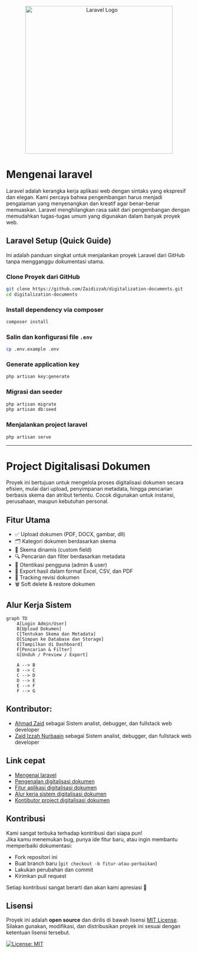 <p align="center"><a href="https://laravel.com" target="_blank"><img src="https://raw.githubusercontent.com/laravel/art/master/logo-lockup/5%20SVG/2%20CMYK/1%20Full%20Color/laravel-logolockup-cmyk-red.svg" width="400" alt="Laravel Logo"></a></p>

# Mengenai laravel

Laravel adalah kerangka kerja aplikasi web dengan sintaks yang ekspresif dan elegan. Kami percaya bahwa pengembangan harus menjadi pengalaman yang menyenangkan dan kreatif agar benar-benar memuaskan. Laravel menghilangkan rasa sakit dari pengembangan dengan memudahkan tugas-tugas umum yang digunakan dalam banyak proyek web.

## Laravel Setup (Quick Guide)

Ini adalah panduan singkat untuk menjalankan proyek Laravel dari GitHub tanpa mengganggu dokumentasi utama.

### Clone Proyek dari GitHub

```bash
git clone https://github.com/Zaidizzah/digitalization-documents.git
cd digitalization-documents
```

### Install dependency via composer

```bash
composer install
```

### Salin dan konfigurasi file `.env`

```bash
cp .env.example .env
```

### Generate application key

```bash
php artisan key:generate
```

### Migrasi dan seeder

```bash
php artisan migrate
php artisan db:seed
```

### Menjalankan project laravel

```bash
php artisan serve
```

---

# Project Digitalisasi Dokumen

Proyek ini bertujuan untuk mengelola proses digitalisasi dokumen secara efisien, mulai dari upload, penyimpanan metadata, hingga pencarian berbasis skema dan atribut tertentu. Cocok digunakan untuk instansi, perusahaan, maupun kebutuhan personal.

## Fitur Utama

- ✅ Upload dokumen (PDF, DOCX, gambar, dll)
- 🗂️ Kategori dokumen berdasarkan skema
- 🧩 Skema dinamis (custom field)
- 🔍 Pencarian dan filter berdasarkan metadata
- 🔐 Otentikasi pengguna (admin & user)
- 🧾 Export hasil dalam format Excel, CSV, dan PDF
- 🔄 Tracking revisi dokumen
- 🗑️ Soft delete & restore dokumen

## Alur Kerja Sistem

```mermaid
graph TD
    A[Login Admin/User]
    B[Upload Dokumen]
    C[Tentukan Skema dan Metadata]
    D[Simpan ke Database dan Storage]
    E[Tampilkan di Dashboard]
    F[Pencarian & Filter]
    G[Unduh / Preview / Export]

    A --> B
    B --> C
    C --> D
    D --> E
    E --> F
    F --> G
```

## Kontributor:
- [Ahmad Zaid](https://github.com/Ahmad0126/) sebagai Sistem analist, debugger, dan fullstack web developer
- [Zaid Izzah Nurbaain](https://github.com/Zaidizzah/) sebagai Sistem analist, debugger, dan fullstack web developer

## Link cepat
- [Mengenai laravel](#mengenai-laravel)
- [Pengenalan digitalisasi dokumen](#project-digitalisasi-dokumen)
- [Fitur aplikasi digitalisasi dokumen](#fitur-utama)
- [Alur kerja sistem digitalisasi dokumen](#alur-kerja-sistem)
- [Kontibutor project digitalisasi dokumen](#kontributor)

## Kontribusi

Kami sangat terbuka terhadap kontribusi dari siapa pun!  
Jika kamu menemukan bug, punya ide fitur baru, atau ingin membantu memperbaiki dokumentasi:

- Fork repositori ini
- Buat branch baru (`git checkout -b fitur-atau-perbaikan`)
- Lakukan perubahan dan commit
- Kirimkan pull request

Setiap kontribusi sangat berarti dan akan kami apresiasi 🙌

## Lisensi

Proyek ini adalah **open source** dan dirilis di bawah lisensi [MIT License](LICENSE).  
Silakan gunakan, modifikasi, dan distribusikan proyek ini sesuai dengan ketentuan lisensi tersebut.

[![License: MIT](https://img.shields.io/badge/License-MIT-yellow.svg)](https://opensource.org/licenses/MIT)

